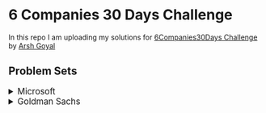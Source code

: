 # 6 Companies 30 Days Challenge

In this repo I am uploading my solutions for [6Companies30Days Challenge](https://youtu.be/QUnaBYKQkZU) by [Arsh Goyal](https://www.linkedin.com/in/arshgoyal/)

## Problem Sets

<details>
<summary style="font-size: 1.2em">Microsoft</summary>

1. [Evaluate Reverse Polish Notation](https://leetcode.com/problems/evaluate-reverse-polish-notation/) :white_check_mark:
2. [Combination Sum III](https://leetcode.com/problems/combination-sum-iii/) :white_check_mark:
3. [Bulls and Cows](https://leetcode.com/problems/bulls-and-cows/) :white_check_mark:
4. [Rotate Function](https://leetcode.com/problems/rotate-function/) :white_check_mark:
5. [Largest Divisible Subset](https://leetcode.com/problems/largest-divisible-subset/)
6. [Perfect Rectangle](https://leetcode.com/problems/perfect-rectangle/) :white_check_mark:
7. [Course Schedule](https://leetcode.com/problems/course-schedule/)
8. [Most Profitable Path in a Tree](https://leetcode.com/problems/most-profitable-path-in-a-tree/)
9. [Number of Pairs Satisfying Inequality](https://leetcode.com/problems/number-of-pairs-satisfying-inequality/)
10. [Shortest Unsorted Continuous Subarray](https://leetcode.com/problems/shortest-unsorted-continuous-subarray/) :white_check_mark:
11. [Number of Ways to Arrive at Destination](https://leetcode.com/problems/number-of-ways-to-arrive-at-destination/)
12. [Longest Happy Prefix](https://leetcode.com/problems/longest-happy-prefix/)
13. [Airplane Seat Assignment Probability](https://leetcode.com/problems/airplane-seat-assignment-probability/) :white_check_mark:
14. [Minimum Deletions to Make Array Divisible](https://leetcode.com/problems/minimum-deletions-to-make-array-divisible/)
15. [Number of Substrings Containing All Three Characters](https://leetcode.com/problems/number-of-substrings-containing-all-three-characters/) :white_check_mark:

</details>

<details>
<summary style="font-size: 1.2em">Goldman Sachs</summary>

1. [Max Points on a Line](https://leetcode.com/problems/max-points-on-a-line/) :white_check_mark:
2. [Valid Square](https://leetcode.com/problems/valid-square/) :white_check_mark:
3. [Factorial Trailing Zeroes](https://leetcode.com/problems/factorial-trailing-zeroes/) :white_check_mark:
4. [Number of Boomerangs](https://leetcode.com/problems/number-of-boomerangs/) :white_check_mark:
5. [Split Array into Consecutive Subsequences](https://leetcode.com/problems/split-array-into-consecutive-subsequences/) :white_check_mark:
6. [Minimum Consecutive Cards to Pick Up](https://leetcode.com/problems/minimum-consecutive-cards-to-pick-up/) :white_check_mark:
7. [Count Good Triplets in an Array](https://leetcode.com/problems/count-good-triplets-in-an-array/) 
8. [Maximum Points in an Archery Competition](https://leetcode.com/problems/maximum-points-in-an-archery-competition/)
9. [IPO](https://leetcode.com/problems/ipo/)
10. [Number of People Aware of a Secret](https://leetcode.com/problems/number-of-people-aware-of-a-secret/)
11. [Invalid Transactions](https://leetcode.com/problems/invalid-transactions/) :white_check_mark:
12. [All Elements in Two Binary Search Trees](https://leetcode.com/problems/all-elements-in-two-binary-search-trees/) :white_check_mark:
13. [Get Biggest Three Rhombus Sums in a Grid](https://leetcode.com/problems/get-biggest-three-rhombus-sums-in-a-grid/)
14. [Count Nice Pairs in an Array](https://leetcode.com/problems/count-nice-pairs-in-an-array/) :white_check_mark:
15. [Maximum Good People Based on Statements](https://leetcode.com/problems/maximum-good-people-based-on-statements/)

</details>
